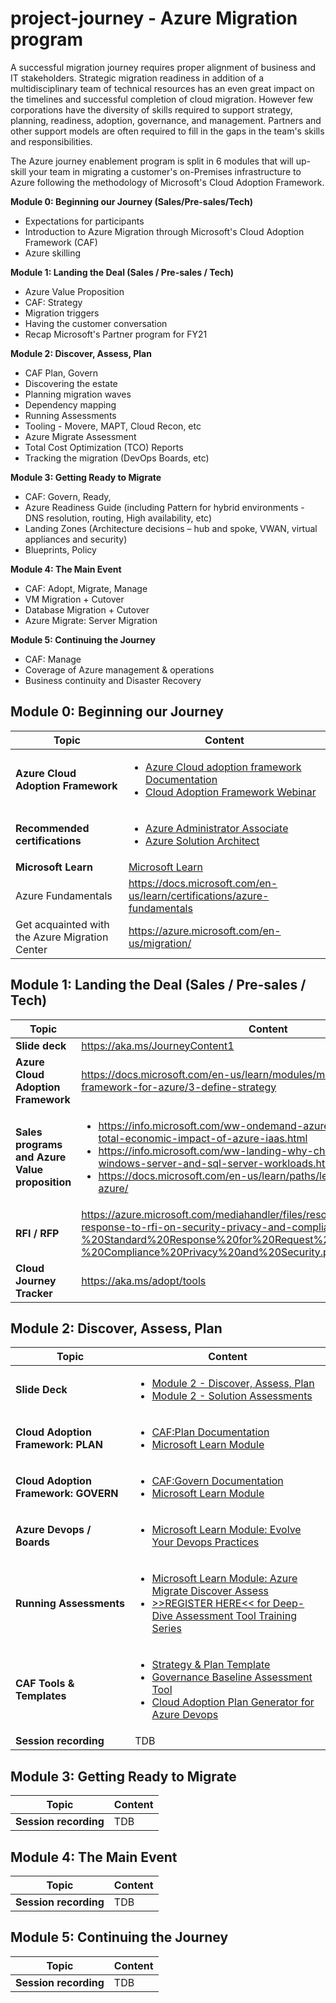 # project-journey - Azure Migration program

A successful migration journey requires proper alignment of business and IT stakeholders. Strategic migration readiness in addition of a multidisciplinary team of technical resources has an even great impact on the timelines and successful completion of cloud migration. However few corporations have the diversity of skills required to support strategy, planning, readiness, adoption, governance, and management. Partners and other support models are often required to fill in the gaps in the team's skills and responsibilities.
 
The Azure journey enablement program is split in 6 modules that will up-skill your team in migrating a customer's on-Premises infrastructure to Azure following the methodology of Microsoft's Cloud Adoption Framework.


**Module 0: Beginning our Journey (Sales/Pre-sales/Tech)**

* Expectations for participants 
* Introduction to Azure Migration through Microsoft's Cloud Adoption Framework (CAF)
* Azure skilling

**Module 1: Landing the Deal (Sales / Pre-sales / Tech)**

* Azure Value Proposition 
* CAF: Strategy 
* Migration triggers 
* Having the customer conversation 
* Recap Microsoft's Partner program for FY21
 
**Module 2: Discover, Assess, Plan**

* CAF Plan, Govern 
* Discovering the estate 
* Planning migration waves 
* Dependency mapping 
* Running Assessments 
* Tooling - Movere, MAPT, Cloud Recon, etc 
* Azure Migrate Assessment 
* Total Cost Optimization (TCO) Reports 
* Tracking the migration (DevOps Boards, etc) 
 
**Module 3: Getting Ready to Migrate**

* CAF: Govern, Ready, 
* Azure Readiness Guide (including Pattern for hybrid environments - DNS resolution, routing, High availability, etc) 
* Landing Zones (Architecture decisions – hub and spoke, VWAN, virtual appliances and security) 
* Blueprints, Policy
 
**Module 4: The Main Event**

* CAF: Adopt, Migrate, Manage 
* VM Migration + Cutover 
* Database Migration + Cutover 
* Azure Migrate: Server Migration
 
**Module 5: Continuing the Journey**

* CAF: Manage 
* Coverage of Azure management & operations 
* Business continuity and Disaster Recovery

## Module 0: Beginning our Journey

|        Topic          |            Content                                                               |
| --------------------- | -------------------------------------------------------------------------------- |
| **Azure Cloud Adoption Framework** | <ul><li>[ Azure Cloud adoption framework Documentation ](https://docs.microsoft.com/en-us/azure/cloud-adoption-framework/)</li><li>[ Cloud Adoption Framework Webinar](https://info.microsoft.com/AP-AzureApp-WBNR-FY21-08Aug-04-CloudAdoptionFrameworkVirtualWorkshop-SRDEM33634_LP01Registration-ForminBody.html)</li></ul>      |
| **Recommended certifications** | <ul><li>[Azure Administrator Associate](https://docs.microsoft.com/en-us/learn/certifications/azure-administrator)</li><li>[Azure Solution Architect](https://docs.microsoft.com/en-us/learn/certifications/azure-solutions-architect)</li></ul>
| **Microsoft Learn** | [Microsoft Learn](http://learn.microsoft.com/)
| Azure Fundamentals	| https://docs.microsoft.com/en-us/learn/certifications/azure-fundamentals |
| Get acquainted with the Azure Migration Center |	https://azure.microsoft.com/en-us/migration/ |

## Module 1: Landing the Deal (Sales / Pre-sales / Tech)

|        Topic          |            Content                                                               |
| --------------------- | -------------------------------------------------------------------------------- |
| **Slide deck**            | https://aka.ms/JourneyContent1                                                   |
| **Azure Cloud Adoption Framework**   |  https://docs.microsoft.com/en-us/learn/modules/microsoft-cloud-adoption-framework-for-azure/3-define-strategy |
| **Sales programs and Azure Value proposition** | <ul><li>https://info.microsoft.com/ww-ondemand-azure-webinar-series-the-total-economic-impact-of-azure-iaas.html</li><li>https://info.microsoft.com/ww-landing-why-choose-azure-for-your-windows-server-and-sql-server-workloads.html</li><li>https://docs.microsoft.com/en-us/learn/paths/learn-business-value-of-azure/</li></ul>|
| **RFI / RFP** | https://azure.microsoft.com/mediahandler/files/resourcefiles/azure-standard-response-to-rfi-on-security-privacy-and-compliance/Azure%20-%20Standard%20Response%20for%20Request%20for%20Information%20-%20Compliance%20Privacy%20and%20Security.pdf|
| **Cloud Journey Tracker** | https://aka.ms/adopt/tools |


## Module 2: Discover, Assess, Plan

|        Topic          |            Content                                                               |
| --------------------- | -------------------------------------------------------------------------------- |
| **Slide Deck**            | <ul><li>[Module 2 - Discover, Assess, Plan](https://github.com/mapact/project-journey/blob/master/Module%202%20-%20Discover%20Assess%20Plan.pdf)</li><li>[Module 2 - Solution Assessments](https://github.com/mapact/project-journey/blob/master/Module%202%20-%20Solution%20Assessment%20Offerings.pdf)</li></ul>  |
| **Cloud Adoption Framework: PLAN** | <ul><li>[CAF:Plan Documentation](https://aka.ms/adopt/plan)</li><li>[Microsoft Learn Module](https://docs.microsoft.com/en-us/learn/modules/microsoft-cloud-adoption-framework-for-azure/4-plan)</li></ul>  |
| **Cloud Adoption Framework: GOVERN** | <ul><li>[CAF:Govern Documentation](https://aka.ms/adopt/govern)</li><li>[Microsoft Learn Module](https://docs.microsoft.com/en-us/learn/modules/microsoft-cloud-adoption-framework-for-azure/7-govern-and-manage)</li></ul> |
| **Azure Devops / Boards** | <ul><li>[Microsoft Learn Module: Evolve Your Devops Practices](https://docs.microsoft.com/en-us/learn/paths/evolve-your-devops-practices/)</li></ul> |
| **Running Assessments** | <ul><li>[Microsoft Learn Module: Azure Migrate Discover Assess](https://docs.microsoft.com/en-us/learn/modules/m365-azure-migrate-discover-assess/)</li><li>[>>REGISTER HERE<< for Deep-Dive Assessment Tool Training Series](https://www.microsoftevents.com/profile/web/index.cfm?PKwebID=0x2039100abcd)</li></ul> |
| **CAF Tools & Templates** | <ul><li>[Strategy & Plan Template](https://raw.githubusercontent.com/microsoft/CloudAdoptionFramework/master/plan/cloud-adoption-framework-strategy-and-plan-template.docx)</li><li>[Governance Baseline Assessment Tool](https://cafbaseline.com/)</li><li>[Cloud Adoption Plan Generator for Azure Devops](https://azuredevopsdemogenerator.azurewebsites.net/?name=CloudAdoptionPlan)</li></ul> |
| **Session recording**   |  TDB                   |

## Module 3: Getting Ready to Migrate

|        Topic          |            Content                                                               |
| --------------------- | -------------------------------------------------------------------------------- |
| **Session recording**   |  TDB                   |

## Module 4: The Main Event

|        Topic          |            Content                                                               |
| --------------------- | -------------------------------------------------------------------------------- |
| **Session recording**   |  TDB                   |

## Module 5: Continuing the Journey

|        Topic          |            Content                                                               |
| --------------------- | -------------------------------------------------------------------------------- |
| **Session recording**   |  TDB                   |

